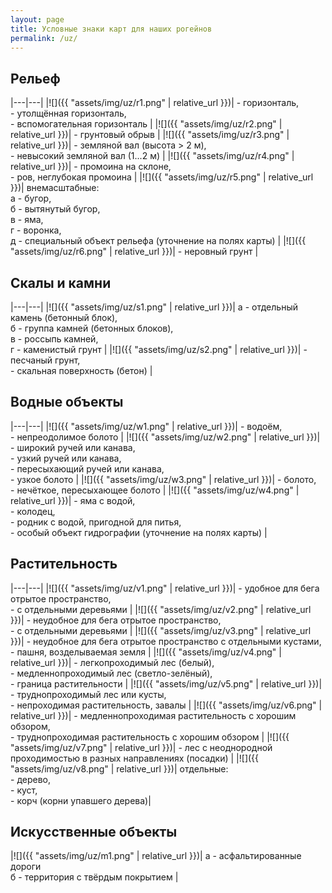 ```yaml
---
layout: page
title: Условные знаки карт для наших рогейнов
permalink: /uz/
---
```


Рельеф
------

|---|---|
|![]({{ "assets/img/uz/r1.png" | relative_url }})| - горизонталь,<br/>- утолщённая горизонталь,<br/>- вспомогательная горизонталь |
|![]({{ "assets/img/uz/r2.png" | relative_url }})| - грунтовый обрыв |
|![]({{ "assets/img/uz/r3.png" | relative_url }})| - земляной вал (высота > 2 м),<br/>- невысокий земляной вал (1...2 м) |
|![]({{ "assets/img/uz/r4.png" | relative_url }})| - промоина на склоне,<br/>- ров, неглубокая промоина |
|![]({{ "assets/img/uz/r5.png" | relative_url }})| внемасштабные:<br/>а - бугор,<br/>б - вытянутый бугор,<br/>в - яма,<br/>г - воронка,<br/>д - специальный объект рельефа (уточнение на полях карты) |
|![]({{ "assets/img/uz/r6.png" | relative_url }})| - неровный грунт |

Скалы и камни
-------------

|---|---|
|![]({{ "assets/img/uz/s1.png" | relative_url }})| а - отдельный камень (бетонный блок),<br/>б - группа камней (бетонных блоков),<br/>в - россыпь камней,<br/>г - каменистый грунт |
|![]({{ "assets/img/uz/s2.png" | relative_url }})| - песчаный грунт,<br/>- скальная поверхность (бетон) |

Водные объекты
--------------

|---|---|
|![]({{ "assets/img/uz/w1.png" | relative_url }})| - водоём,<br/>- непреодолимое болото |
|![]({{ "assets/img/uz/w2.png" | relative_url }})| - широкий ручей или канава,<br/>- узкий ручей или канава,<br/>- пересыхающий ручей или канава,<br/>- узкое болото |
|![]({{ "assets/img/uz/w3.png" | relative_url }})| - болото,<br/>- нечёткое, пересыхающее болото |
|![]({{ "assets/img/uz/w4.png" | relative_url }})| - яма с водой,<br/>- колодец,<br/>- родник с водой, пригодной для питья,<br/>- особый объект гидрографии (уточнение на полях карты) |

Растительность
--------------

|---|---|
|![]({{ "assets/img/uz/v1.png" | relative_url }})| - удобное для бега отрытое пространство,<br/>- с отдельными деревьями |
|![]({{ "assets/img/uz/v2.png" | relative_url }})| - неудобное для бега отрытое пространство,<br/>- с отдельными деревьями |
|![]({{ "assets/img/uz/v3.png" | relative_url }})| - неудобное для бега отрытое пространство с отдельными кустами,<br/>- пашня, возделываемая земля |
|![]({{ "assets/img/uz/v4.png" | relative_url }})| - легкопроходимый лес (белый),<br/>- медленнопроходимый лес (светло-зелёный),<br/> - граница растительности |
|![]({{ "assets/img/uz/v5.png" | relative_url }})| - труднопроходимый лес или кусты,<br/>- непроходимая растительность, завалы |
|![]({{ "assets/img/uz/v6.png" | relative_url }})| - медленнопроходимая растительность с хорошим обзором,<br/>- труднопроходимая растительность с хорошим обзором |
|![]({{ "assets/img/uz/v7.png" | relative_url }})| - лес с неоднородной проходимостью в разных направлениях (посадки) |
|![]({{ "assets/img/uz/v8.png" | relative_url }})| отдельные:<br/>- дерево,<br/>- куст,<br/>- корч (корни упавшего дерева)|

Искусственные объекты
---------------------

|![]({{ "assets/img/uz/m1.png" | relative_url }})| а - асфальтированные дороги<br/>б - территория с твёрдым покрытием |


